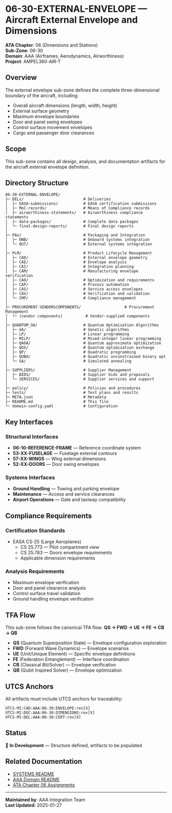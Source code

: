 # 06-30-EXTERNAL-ENVELOPE — Aircraft External Envelope and Dimensions

**ATA Chapter**: 06 (Dimensions and Stations)  
**Sub-Zone**: 06-30  
**Domain**: AAA (Airframes, Aerodynamics, Airworthiness)  
**Project**: AMPEL360-AIR-T

## Overview

The external envelope sub-zone defines the complete three-dimensional boundary of the aircraft, including:
- Overall aircraft dimensions (length, width, height)
- External surface geometry
- Maximum envelope boundaries
- Door and panel swing envelopes
- Control surface movement envelopes
- Cargo and passenger door clearances

## Scope

This sub-zone contains all design, analysis, and documentation artifacts for the aircraft external envelope definition.

## Directory Structure

```
06-30-EXTERNAL-ENVELOPE/
├─ DELs/                          # Deliveries
│  ├─ EASA-submissions/           # EASA certification submissions
│  ├─ MoC-records/                # Means of Compliance records
│  ├─ airworthiness-statements/   # Airworthiness compliance statements
│  ├─ data-packages/              # Complete data packages
│  └─ final-design-reports/       # Final design reports
│
├─ PAx/                           # Packaging and Integration
│  ├─ ONB/                        # Onboard systems integration
│  └─ OUT/                        # External systems integration
│
├─ PLM/                           # Product Lifecycle Management
│  ├─ CAD/                        # External envelope geometry
│  ├─ CAE/                        # Envelope analysis
│  ├─ CAI/                        # Integration planning
│  ├─ CAM/                        # Manufacturing envelope verification
│  ├─ CAO/                        # Optimization and requirements
│  ├─ CAP/                        # Process automation
│  ├─ CAS/                        # Service access envelopes
│  ├─ CAV/                        # Verification and validation
│  └─ CMP/                        # Compliance management
│
├─ PROCUREMENT-VENDORSCOMPONENTS/                   # Procurement Management
│  └─ (vendor components)          # Vendor-supplied components
│
├─ QUANTUM_OA/                    # Quantum Optimization Algorithms
│  ├─ GA/                         # Genetic algorithms
│  ├─ LP/                         # Linear programming
│  ├─ MILP/                       # Mixed-integer linear programming
│  ├─ QAOA/                       # Quantum approximate optimization
│  ├─ QOX/                        # Quantum optimization exchange
│  ├─ QP/                         # Quadratic programming
│  ├─ QUBO/                       # Quadratic unconstrained binary opt
│  └─ SA/                         # Simulated annealing
│
├─ SUPPLIERS/                     # Supplier Management
│  ├─ BIDS/                       # Supplier bids and proposals
│  └─ SERVICES/                   # Supplier services and support
│
├─ policy/                        # Policies and procedures
├─ tests/                         # Test plans and results
├─ META.json                      # Metadata
├─ README.md                      # This file
└─ domain-config.yaml             # Configuration
```

## Key Interfaces

### Structural Interfaces
- **06-10-REFERENCE-FRAME** — Reference coordinate system
- **53-XX-FUSELAGE** — Fuselage external contours
- **57-XX-WINGS** — Wing external dimensions
- **52-XX-DOORS** — Door swing envelopes

### Systems Interfaces
- **Ground Handling** — Towing and parking envelope
- **Maintenance** — Access and service clearances
- **Airport Operations** — Gate and taxiway compatibility

## Compliance Requirements

### Certification Standards
- EASA CS-25 (Large Aeroplanes)
  - CS 25.773 — Pilot compartment view
  - CS 25.783 — Doors envelope requirements
  - Applicable dimension requirements

### Analysis Requirements
- Maximum envelope verification
- Door and panel clearance analysis
- Control surface travel validation
- Ground handling envelope verification

## TFA Flow

This sub-zone follows the canonical TFA flow:
**QS → FWD → UE → FE → CB → QB**

- **QS** (Quantum Superposition State) — Envelope configuration exploration
- **FWD** (Forward Wave Dynamics) — Envelope scenarios
- **UE** (Unit/Unique Element) — Specific envelope definitions
- **FE** (Federation Entanglement) — Interface coordination
- **CB** (Classical Bit/Solver) — Envelope verification
- **QB** (Qubit Inspired Solver) — Envelope optimization

## UTCS Anchors

All artifacts must include UTCS anchors for traceability:
```
UTCS-MI:CAD:AAA:06-30:ENVELOPE:rev[X]
UTCS-MI:DOC:AAA:06-30:DIMENSIONS:rev[X]
UTCS-MI:DEL:AAA:06-30:CERT:rev[X]
```

## Status

🚧 **In Development** — Structure defined, artifacts to be populated

## Related Documentation

- [SYSTEMS README](../README.md)
- [AAA Domain README](../../README.md)
- [ATA Chapter 06 Assignments](../../../../../1-DIMENSIONS/CANONICAL-TAXONOMY/ata-chapters.csv)

---

**Maintained by**: AAA Integration Team  
**Last Updated**: 2025-01-27
